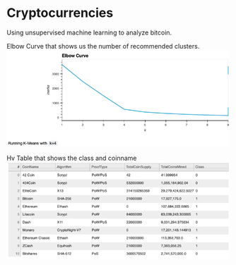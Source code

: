 # Cryptocurrencies

Using unsupervised machine learning to analyze bitcoin.

Elbow Curve that shows us the number of recommended clusters.
![Elbow Curve](https://github.com/AmirO8/Cryptocurrencies/blob/main/Resources/Elbow.png)

Hv Table that shows the class and coinname
![Hv Table](https://github.com/AmirO8/Cryptocurrencies/blob/main/Resources/Hv%20Table.png)




